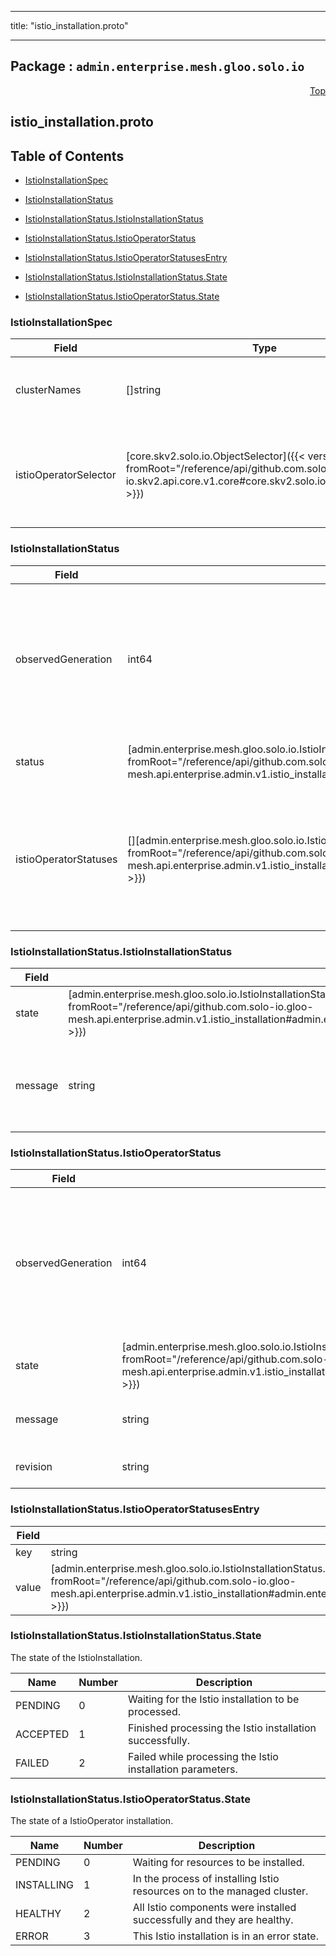 
---

title: "istio_installation.proto"

---

## Package : `admin.enterprise.mesh.gloo.solo.io`



<a name="top"></a>

<a name="API Reference for istio_installation.proto"></a>
<p align="right"><a href="#top">Top</a></p>

## istio_installation.proto


## Table of Contents
  - [IstioInstallationSpec](#admin.enterprise.mesh.gloo.solo.io.IstioInstallationSpec)
  - [IstioInstallationStatus](#admin.enterprise.mesh.gloo.solo.io.IstioInstallationStatus)
  - [IstioInstallationStatus.IstioInstallationStatus](#admin.enterprise.mesh.gloo.solo.io.IstioInstallationStatus.IstioInstallationStatus)
  - [IstioInstallationStatus.IstioOperatorStatus](#admin.enterprise.mesh.gloo.solo.io.IstioInstallationStatus.IstioOperatorStatus)
  - [IstioInstallationStatus.IstioOperatorStatusesEntry](#admin.enterprise.mesh.gloo.solo.io.IstioInstallationStatus.IstioOperatorStatusesEntry)

  - [IstioInstallationStatus.IstioInstallationStatus.State](#admin.enterprise.mesh.gloo.solo.io.IstioInstallationStatus.IstioInstallationStatus.State)
  - [IstioInstallationStatus.IstioOperatorStatus.State](#admin.enterprise.mesh.gloo.solo.io.IstioInstallationStatus.IstioOperatorStatus.State)






<a name="admin.enterprise.mesh.gloo.solo.io.IstioInstallationSpec"></a>

### IstioInstallationSpec



| Field | Type | Label | Description |
| ----- | ---- | ----- | ----------- |
| clusterNames | []string | repeated | The clusters where the IstioOperators should be installed. |
  | istioOperatorSelector | [core.skv2.solo.io.ObjectSelector]({{< versioned_link_path fromRoot="/reference/api/github.com.solo-io.skv2.api.core.v1.core#core.skv2.solo.io.ObjectSelector" >}}) |  | Selector for the IstioOperator CRs that should be installed on the managed clusters. |
  





<a name="admin.enterprise.mesh.gloo.solo.io.IstioInstallationStatus"></a>

### IstioInstallationStatus



| Field | Type | Label | Description |
| ----- | ---- | ----- | ----------- |
| observedGeneration | int64 |  | The most recent generation observed in the the IstioInstallation metadata. If the `observedGeneration` does not match `metadata.generation`, Gloo Mesh has not processed the most recent version of this resource. |
  | status | [admin.enterprise.mesh.gloo.solo.io.IstioInstallationStatus.IstioInstallationStatus]({{< versioned_link_path fromRoot="/reference/api/github.com.solo-io.gloo-mesh.api.enterprise.admin.v1.istio_installation#admin.enterprise.mesh.gloo.solo.io.IstioInstallationStatus.IstioInstallationStatus" >}}) |  | The overall status of the Istio installation across the associated clusters. |
  | istioOperatorStatuses | [][admin.enterprise.mesh.gloo.solo.io.IstioInstallationStatus.IstioOperatorStatusesEntry]({{< versioned_link_path fromRoot="/reference/api/github.com.solo-io.gloo-mesh.api.enterprise.admin.v1.istio_installation#admin.enterprise.mesh.gloo.solo.io.IstioInstallationStatus.IstioOperatorStatusesEntry" >}}) | repeated | The status of each IstioOperator that should be installed by Gloo Mesh, where the key is the concatenation of the IstioOperator's name, namespace, and cluster and the value is the operator's status. |
  





<a name="admin.enterprise.mesh.gloo.solo.io.IstioInstallationStatus.IstioInstallationStatus"></a>

### IstioInstallationStatus.IstioInstallationStatus



| Field | Type | Label | Description |
| ----- | ---- | ----- | ----------- |
| state | [admin.enterprise.mesh.gloo.solo.io.IstioInstallationStatus.IstioInstallationStatus.State]({{< versioned_link_path fromRoot="/reference/api/github.com.solo-io.gloo-mesh.api.enterprise.admin.v1.istio_installation#admin.enterprise.mesh.gloo.solo.io.IstioInstallationStatus.IstioInstallationStatus.State" >}}) |  | The current state of the IstioOperator. |
  | message | string |  | A human readable message about the current state of the IstioOperator. |
  





<a name="admin.enterprise.mesh.gloo.solo.io.IstioInstallationStatus.IstioOperatorStatus"></a>

### IstioInstallationStatus.IstioOperatorStatus



| Field | Type | Label | Description |
| ----- | ---- | ----- | ----------- |
| observedGeneration | int64 |  | The most recent generation observed in the the IstioOperator metadata. If the `observedGeneration` does not match `metadata.generation`, Gloo Mesh has not processed the most recent version of this resource. |
  | state | [admin.enterprise.mesh.gloo.solo.io.IstioInstallationStatus.IstioOperatorStatus.State]({{< versioned_link_path fromRoot="/reference/api/github.com.solo-io.gloo-mesh.api.enterprise.admin.v1.istio_installation#admin.enterprise.mesh.gloo.solo.io.IstioInstallationStatus.IstioOperatorStatus.State" >}}) |  | The current state of the IstioOperator. |
  | message | string |  | A human readable message about the current state of the IstioOperator. |
  | revision | string |  | The revision tag for the associated Istio components. |
  





<a name="admin.enterprise.mesh.gloo.solo.io.IstioInstallationStatus.IstioOperatorStatusesEntry"></a>

### IstioInstallationStatus.IstioOperatorStatusesEntry



| Field | Type | Label | Description |
| ----- | ---- | ----- | ----------- |
| key | string |  |  |
  | value | [admin.enterprise.mesh.gloo.solo.io.IstioInstallationStatus.IstioOperatorStatus]({{< versioned_link_path fromRoot="/reference/api/github.com.solo-io.gloo-mesh.api.enterprise.admin.v1.istio_installation#admin.enterprise.mesh.gloo.solo.io.IstioInstallationStatus.IstioOperatorStatus" >}}) |  |  |
  




 <!-- end messages -->


<a name="admin.enterprise.mesh.gloo.solo.io.IstioInstallationStatus.IstioInstallationStatus.State"></a>

### IstioInstallationStatus.IstioInstallationStatus.State
The state of the IstioInstallation.

| Name | Number | Description |
| ---- | ------ | ----------- |
| PENDING | 0 | Waiting for the Istio installation to be processed. |
| ACCEPTED | 1 | Finished processing the Istio installation successfully. |
| FAILED | 2 | Failed while processing the Istio installation parameters. |



<a name="admin.enterprise.mesh.gloo.solo.io.IstioInstallationStatus.IstioOperatorStatus.State"></a>

### IstioInstallationStatus.IstioOperatorStatus.State
The state of a IstioOperator installation.

| Name | Number | Description |
| ---- | ------ | ----------- |
| PENDING | 0 | Waiting for resources to be installed. |
| INSTALLING | 1 | In the process of installing Istio resources on to the managed cluster. |
| HEALTHY | 2 | All Istio components were installed successfully and they are healthy. |
| ERROR | 3 | This Istio installation is in an error state. |


 <!-- end enums -->

 <!-- end HasExtensions -->

 <!-- end services -->

